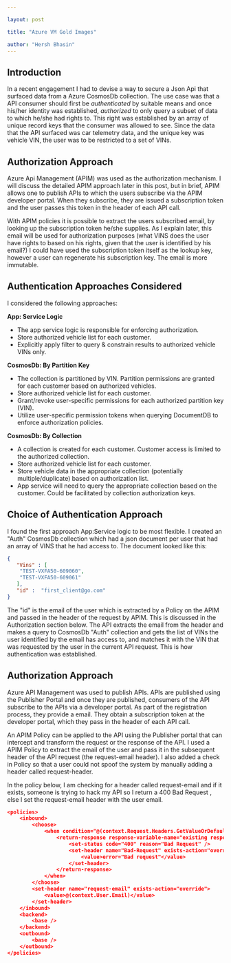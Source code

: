 ```yaml
---

layout: post

title: "Azure VM Gold Images"

author: "Hersh Bhasin"
---
```


## Introduction

In a recent engagement I had to devise a way to secure a Json Api that surfaced data from a Azure CosmosDb collection. The use case was that a API consumer should first be *authenticated* by suitable means and once his/her identity was established, *authorized* to only query a subset of data to which he/she had rights to. This right was established by an array of unique record keys that the consumer was allowed to see. Since the data that the API surfaced was car telemetry data, and the unique key was vehicle VIN, the user was to be restricted to a set of VINs.

## Authorization Approach

Azure Api Management (APIM) was used as the authorization mechanism. I will discuss the detailed APIM approach later in this post, but in brief, APIM allows one to publish APIs to which the users subscribe via the APIM developer portal. When they subscribe, they are issued a subscription token and the user passes this token in the header of each API call.

With APIM policies it is possible to extract the users subscribed email, by looking up the subscription token he/she supplies. As I explain later, this email will be used for authorization purposes (what VINS does the user have rights to based on his rights, given that the user is identified by his email?) I could have used the subscription token itself as the lookup key, however a user can regenerate his subscription key. The email is more immutable.

## Authentication Approaches Considered

I considered the following approaches:

**App: Service Logic**

- The app service logic is responsible for enforcing authorization.
- Store authorized vehicle list for each customer.
- Explicitly apply filter to query & constrain results to authorized vehicle VINs only.

**CosmosDb: By Partition Key**

- The collection is partitioned by VIN. Partition permissions are granted for each customer based on authorized vehicles.
- Store authorized vehicle list for each customer.
- Grant/revoke user-specific permissions for each authorized partition key (VIN).
- Utilize user-specific permission tokens when querying DocumentDB to enforce authorization policies.

**CosmosDb: By Collection**

- A collection is created for each customer. Customer access is limited to the authorized collection.
- Store authorized vehicle list for each customer.
- Store vehicle data in the appropriate collection (potentially multiple/duplicate) based on authorization list.
- App service will need to query the appropriate collection based on the customer. Could be facilitated by collection authorization keys.

##  Choice of Authentication Approach

I found the first approach App:Service logic to be most flexible. I created an "Auth" CosmosDb collection which had a json document per user that had an array of VINS that he had access to. The document looked like this:

```json
{ 
   "Vins" : [ 
    "TEST-VXFA50-609060",
    "TEST-VXFA50-609061" 
   ], 
   "id" :  "first_client@go.com" 
} 
```

The "id" is the email of the user which is extracted by a Policy on the APIM and passed in the header of the request by APIM. This is discussed in the Authorization section below. The API extracts the email from the header and makes a query to CosmosDb "Auth" collection and gets the list of VINs the user identified by the email has access to, and matches it with the VIN that was requested by the user in the current API request. This is how authentication was established.

##  Authorization Approach

Azure API Management was used to publish APIs. APIs are published using the Publisher Portal and once they are published, consumers of the API subscribe to the APIs via a developer portal. As part of the registration process, they provide a email. They obtain a subscription token at the developer portal, which they pass in the header of each API call.

An APIM Policy can be applied to the API using the Publisher portal that can intercept and transform the request or the response of the API. I used a APIM Policy to extract the email of the user and pass it in the subsequent header of the API request (the request-email header). I also added a check in Policy so that a user could not spoof the system by manually adding a header called request-header.

In the policy below, I am checking for a header called request-email and if it exists, someone is trying to hack my API so I return a 400 Bad Request , else I set the request-email header with the user email.

```json
<policies>
    <inbound>
        <choose>
            <when condition="@(context.Request.Headers.GetValueOrDefault("request-email","").Length >0)">
                <return-response response-variable-name="existing response variable">
                    <set-status code="400" reason="Bad Request" />
                    <set-header name="Bad-Request" exists-action="override">
                        <value>error="Bad request"</value>
                    </set-header>
                </return-response>
            </when>
        </choose>
        <set-header name="request-email" exists-action="override">
            <value>@(context.User.Email)</value>
        </set-header>
    </inbound>
    <backend>
        <base />
    </backend>
    <outbound>
        <base />
    </outbound>
</policies>
```